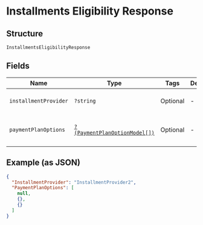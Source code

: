 
# Installments Eligibility Response

## Structure

`InstallmentsEligibilityResponse`

## Fields

| Name | Type | Tags | Description | Getter | Setter |
|  --- | --- | --- | --- | --- | --- |
| `installmentProvider` | `?string` | Optional | - | getInstallmentProvider(): ?string | setInstallmentProvider(?string installmentProvider): void |
| `paymentPlanOptions` | [`?(PaymentPlanOptionModel[])`](../../doc/models/payment-plan-option-model.md) | Optional | - | getPaymentPlanOptions(): ?array | setPaymentPlanOptions(?array paymentPlanOptions): void |

## Example (as JSON)

```json
{
  "InstallmentProvider": "InstallmentProvider2",
  "PaymentPlanOptions": [
    null,
    {},
    {}
  ]
}
```

